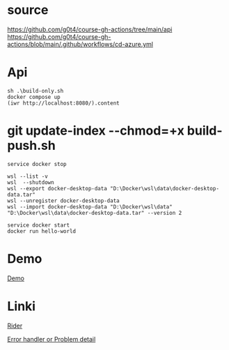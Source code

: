 # source
https://github.com/g0t4/course-gh-actions/tree/main/api
https://github.com/g0t4/course-gh-actions/blob/main/.github/workflows/cd-azure.yml


# Api 
```
sh .\build-only.sh
docker compose up 
(iwr http://localhost:8080/).content

```






#  git update-index --chmod=+x build-push.sh









``` docker
service docker stop

wsl --list -v
wsl  --shutdown
wsl --export docker-desktop-data "D:\Docker\wsl\data\docker-desktop-data.tar"
wsl --unregister docker-desktop-data
wsl --import docker-desktop-data "D:\Docker\wsl\data" "D:\Docker\wsl\data\docker-desktop-data.tar" --version 2

service docker start
docker run hello-world
```


#  Demo
[Demo](demo.sln)


# Linki 
[Rider](https://www.youtube.com/watch?v=-bP1KhYnGik&ab_channel=FullstackDeveloper)


[Error handler or Problem detail](https://www.youtube.com/watch?v=-TGZypSinpw&ab_channel=NickChapsas)



